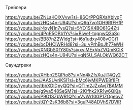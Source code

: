Трейлери

https://youtu.be/ZNLaKOlXVvw?si=86OrPPQRXaXbiyqF
https://youtu.be/zHQs4n-U94U?si=Q9q7vq1OH9RfFHfP
https://youtu.be/r4xyN1n7ysQ?si=5YO1SK4BO61G4Ztj
https://youtu.be/4PqR5OBb1Ys?si=Blwef-tqgpwQ3aSg
https://youtu.be/BB87nZ2Wldg?si=i6s1udxy408vOCt1
https://youtu.be/bcDHClWRHd8?si=3u_vPrhBoJh77eWH
https://youtu.be/XNGbS0fY80s?si=xvlMExVqZVQmKCIK
https://youtu.be/zHQs4n-U94U?si=qN5U_SALOkWQ62CT

Саундтреки

https://youtu.be/XHbp2SQPto8?si=Nn4kZfsXuJjT4Qy2
https://youtu.be/JAASUvriKSI?si=bMc6jyMKPWE8f8Ft
https://youtu.be/tbbXDlDpyQQ?si=QTIm2JZxAvj7BAMM
https://youtu.be/g9va548SeSM?si=2IOfhk2XR1w6QKja
https://youtu.be/P9O1SZbWR1Q?si=VvWr10GP1ZOgebvZ
https://youtu.be/tQY-2sK36b8?si=3guP48ADVhS7DVlR
